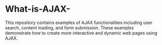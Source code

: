# What-is-AJAX-
This repository contains examples of AJAX functionalities including user search, content loading, and form submission. These examples demonstrate how to create more interactive and dynamic web pages using AJAX.
